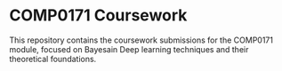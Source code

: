 # COMP0171 Coursework

This repository contains the coursework submissions for the COMP0171 module, focused on Bayesain Deep learning techniques and their theoretical foundations. 